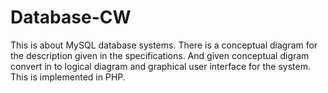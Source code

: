 # Database-CW

This is about MySQL database systems. There is a conceptual diagram for the description given in the specifications. And given conceptual digram convert in to logical diagram and graphical user interface for the system. This is implemented in PHP.
